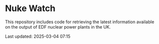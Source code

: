 # Nuke Watch

This repository includes code for retrieving the latest information available on the output of EDF nuclear power plants in the UK.

Last updated: 2025-03-04 07:15